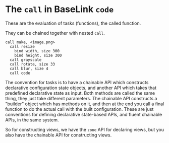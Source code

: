 # The `call` in BaseLink `code`

These are the evaluation of tasks (functions), the called function.

They can be chained together with nested `call`.

```
call make, <image.png>
  call resize
    bind width, size 300
    bind height, size 300
  call grayscale
  call rotate, size 33
  call blur, size 4
  call code
```

The convention for tasks is to have a chainable API which constructs
declarative configuration state objects, and another API which takes
that predefined declarative state as input. Both methods are called the
same thing, they just take different parameters. The chainable API
constructs a "builder" object which has methods on it, and then at the
end you call a final function to do the actual call with the built
configuration. These are just conventions for defining declarative
state-based APIs, and fluent chainable APIs, in the same system.

So for constructing views, we have the `zone` API for declaring views,
but you also have the chainable API for constructing views.
